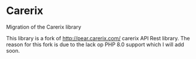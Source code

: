 # Carerix
Migration of the Carerix library

This library is a fork of http://pear.carerix.com/ carerix API Rest library. The reason for this fork is due to the lack op PHP 8.0 support which I will add soon. 

